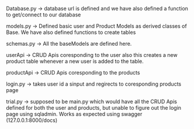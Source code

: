 Database.py -> database url is defined and we have also defined a function to get/connect to our database   

models.py -> Defined basic user and Product Models as derived classes of Base. We have also defined functions to create tables

schemas.py -> All the baseModels are defined here.

userApi -> CRUD Apis coresponding to the user also this creates a new product table whenever a new user is added to the table.  

productApi -> CRUD Apis coresponding to the products

login.py -> takes user id a sinput and regirects to coresponding products page



trial.py -> supposed to be main.py which would have all the CRUD Apis defined for both the user and products, but unable to figure out the login page using sqladmin. Works as expected using swagger (127.0.0.1:8000/docs)